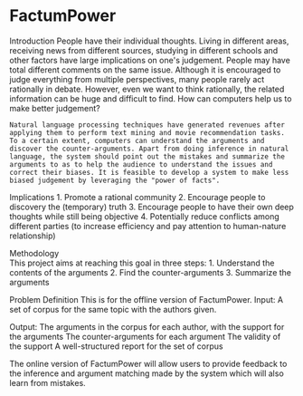 FactumPower
===========
Introduction
    People have their individual thoughts. Living in different areas, receiving news from different sources, studying in different schools and other factors have large implications on one's judgement. People may have total different comments on the same issue. Although it is encouraged to judge everything from multiple perspectives, many people rarely act rationally in debate. However, even we want to think rationally, the related information can be huge and difficult to find. How can computers help us to make better judgement?

    Natural language processing techniques have generated revenues after applying them to perform text mining and movie recommendation tasks. To a certain extent, computers can understand the arguments and discover the counter-arguments. Apart from doing inference in natural language, the system should point out the mistakes and summarize the arguments to as to help the audience to understand the issues and correct their biases. It is feasible to develop a system to make less biased judgement by leveraging the "power of facts".

Implications
    1. Promote a rational community
    2. Encourage people to discovery the (temporary) truth
    3. Encourage people to have their own deep thoughts while still being objective
    4. Potentially reduce conflicts among different parties (to increase efficiency and pay attention to human-nature relationship)

Methodology    
    This project aims at reaching this goal in three steps:
    1. Understand the contents of the arguments
    2. Find the counter-arguments
    3. Summarize the arguments


Problem Definition
This is for the offline version of FactumPower.
Input: 
    A set of corpus for the same topic with the authors given.
    
Output:
   The arguments in the corpus for each author, with the support for the arguments
   The counter-arguments for each argument
   The validity of the support
   A well-structured report for the set of corpus

The online version of FactumPower will allow users to provide feedback to the inference and argument matching made by the system which will also learn from mistakes.


